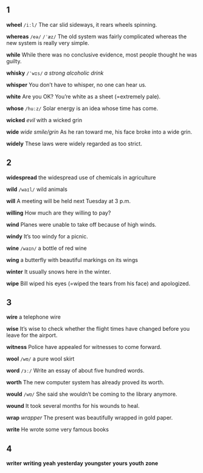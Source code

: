 ## 1
**wheel**
`/iːl/`
The car slid sideways, it rears wheels spinning.

**whereas** 
`/eə/` `/ˈæz/`
The old system was fairly complicated whereas the new system is really very simple.

**while** 
While there was no conclusive evidence, most people thought he was guilty.

**whisky** 
`/ˈwɪs/`
*a strong alcoholic drink*

**whisper** 
You don’t have to whisper, no one can hear us.

**white** 
Are you OK? You’re white as a sheet (=extremely pale).

**whose** 
`/huːz/`
Solar energy is an idea whose time has come.

**wicked** 
*evil*
with a wicked grin
  
**wide** 
*wide smile/grin*
As he ran toward me, his face broke into a wide grin.

**widely** 
These laws were widely regarded as too strict.

## 2
**widespread** 
the widespread use of chemicals in agriculture

**wild** 
`/waɪl/`
wild animals

**will** 
A meeting will be held next Tuesday at 3 p.m.

**willing** 
How much are they willing to pay?

**wind** 
Planes were unable to take off because of high winds.

**windy** 
It’s too windy for a picnic.

**wine** 
`/waɪn/`
a bottle of red wine

**wing** 
a butterfly with beautiful markings on its wings

**winter** 
It usually snows here in the winter.

**wipe** 
Bill wiped his eyes (=wiped the tears from his face) and apologized.

## 3
**wire** 
a telephone wire

**wise** 
It’s wise to check whether the flight times have changed before you leave for the airport.

**witness** 
Police have appealed for witnesses to come forward.

**wool** 
`/wʊ/`
a pure wool skirt

**word** 
`/ɜː/`
Write an essay of about five hundred words.

**worth** 
The new computer system has already proved its worth.

**would** 
`/wʊ/`
She said she wouldn’t be coming to the library anymore.

**wound** 
It took several months for his wounds to heal.

**wrap** 
*wrapper*
The present was beautifully wrapped in gold paper.

**write** 
He wrote some very famous books

## 4
**writer** 
**writing** 
**yeah** 
**yesterday** 
**youngster** 
**yours** 
**youth** 
**zone**